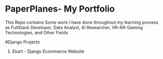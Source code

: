 # PaperPlanes- My Portfolio
This Repo contains Some work I have done throughout my learning process as FullStack Developer, Data Analyst, AI Researcher, VR-AR-Gaming Technologies, and Other Fields

#Django Projects
1. Ekart - Django Ecommerce Website
